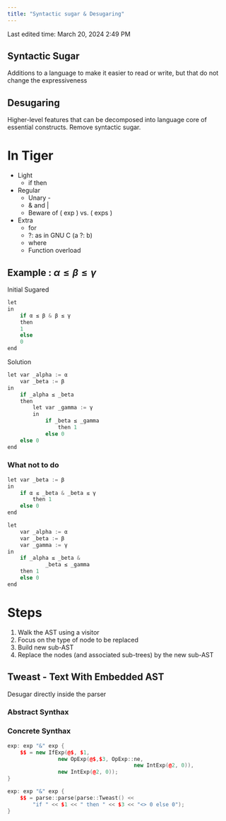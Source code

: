 ```yaml
---
title: "Syntactic sugar & Desugaring"
---
```

Last edited time: March 20, 2024 2:49 PM

## Syntactic Sugar

Additions to a language to make it easier to read or write, but that do not change the
expressiveness

## Desugaring

Higher-level features that can be decomposed into language core of essential constructs. Remove syntactic sugar.

# In Tiger

- Light
    - if then
- Regular
    - Unary -
    - & and |
    - Beware of ( exp ) vs. ( exps )
- Extra
    - for
    - ?: as in GNU C (a ?: b)
    - where
    - Function overload
    

## Example : $\alpha \le \beta \le \gamma$

Initial Sugared

```cpp
let
in
	if α ≤ β & β ≤ γ
	then
	1
	else
	0
end
```

Solution

```cpp
let var _alpha := α
	var _beta := β
in
	if _alpha ≤ _beta
	then
		let var _gamma := γ
		in
			if _beta ≤ _gamma
				then 1
			else 0
	else 0
end
```

### What not to do

```cpp
let var _beta := β
in
	if α ≤ _beta & _beta ≤ γ
		then 1
	else 0
end
```

```cpp
let 
	var _alpha := α
	var _beta := β
	var _gamma := γ
in
	if _alpha ≤ _beta &
			_beta ≤ _gamma
	then 1
	else 0
end
```

# Steps

1. Walk the AST using a visitor
2. Focus on the type of node to be replaced
3. Build new sub-AST
4. Replace the nodes (and associated sub-trees) by the new sub-AST

## Tweast - Text With Embedded AST

Desugar directly inside the parser

### Abstract Synthax

### Concrete Synthax

```cpp
exp: exp "&" exp {
	$$ = new IfExp(@$, $1,
				new OpExp(@$,$3, OpExp::ne,
										new IntExp(@2, 0)),
				new IntExp(@2, 0));
}
```

```cpp
exp: exp "&" exp {
	$$ = parse::parse(parse::Tweast() <<
		"if " << $1 << " then " << $3 << "<> 0 else 0");
}
```
